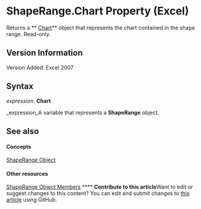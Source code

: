 
# ShapeRange.Chart Property (Excel)

Returns a  ** [Chart](179c32ce-49bd-6f36-ea12-89fb5443f3ea.md)** object that represents the chart contained in the shape range. Read-only.


## Version Information

Version Added: Excel 2007 


## Syntax

 _expression_. **Chart**

 _expression_A variable that represents a  **ShapeRange** object.


## See also


#### Concepts


 [ShapeRange Object](e1b8229c-73a0-4a77-5e00-4bcec9032260.md)
#### Other resources


 [ShapeRange Object Members](1d1950c5-32ac-dfc0-8c19-07159a29a2a0.md)
****   **Contribute to this article**Want to edit or suggest changes to this content? You can edit and submit changes to  [this article](https://github.com/jhershey00/VBA_Excel_Test/OpenXMLCon/articles/35ef1be3-f8ff-d0df-e6de-2860e953c36d.md) using GitHub.

